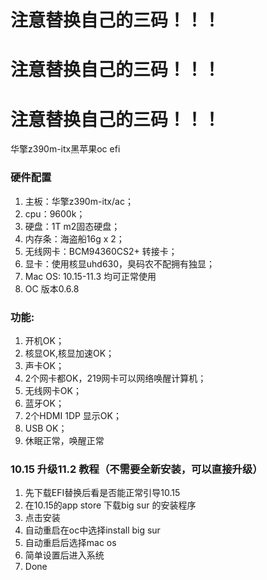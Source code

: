 # 注意替换自己的三码！！！
# 注意替换自己的三码！！！
# 注意替换自己的三码！！！


华擎z390m-itx黑苹果oc efi

### 硬件配置

1. 主板：华擎z390m-itx/ac；
2. cpu：9600k；
3. 硬盘：1T m2固态硬盘；
4. 内存条：海盗船16g x 2；
5. 无线网卡：BCM94360CS2+ 转接卡；
6. 显卡：使用核显uhd630，臭码农不配拥有独显；
7. Mac OS: 10.15-11.3 均可正常使用
8. OC 版本0.6.8

### 功能:

1. 开机OK；
2. 核显OK,核显加速OK；
3. 声卡OK；
4. 2个网卡都OK，219网卡可以网络唤醒计算机；
5. 无线网卡OK；
6. 蓝牙OK；
7. 2个HDMI 1DP 显示OK；
8. USB OK；
9. 休眠正常，唤醒正常

### 10.15 升级11.2 教程（不需要全新安装，可以直接升级）
1. 先下载EFI替换后看是否能正常引导10.15
2. 在10.15的app store 下载big sur 的安装程序
3. 点击安装
4. 自动重启在oc中选择install big sur
5. 自动重启后选择mac os
6. 简单设置后进入系统
7. Done
